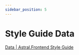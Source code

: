 ```yaml
---
sidebar_position: 5
---
```


# Style Guide Data

[Data | Astral.Frontend Style Guide](https://kaluga-astral.github.io/style-guide/docs/category/data)
